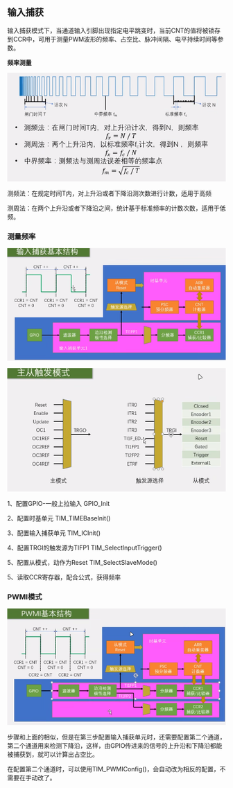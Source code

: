 ## 输入捕获 ##

输入捕获模式下，当通道输入引脚出现指定电平跳变时，当前CNT的值将被锁存到CCR中，可用于测量PWM波形的频率、占空比、脉冲间隔、电平持续时间等参数。

**频率测量**

![image-20240222092052129](readme.assets/image-20240222092052129-17085648544741.png)

测频法：在规定时间T内，对上升沿或者下降沿测次数进行计数，适用于高频

测周法：在两个上升沿或者下降沿之间，统计基于标准频率的计数次数，适用于低频。

### 测量频率

![image-20240222100857140](readme.assets/image-20240222100857140-17085677393242.png)

![image-20240222162217026](readme.assets/image-20240222162217026-17085901393283.png)

1、配置GPIO-一般上拉输入 GPIO_Init

2、配置时基单元  TIM_TIMEBaseInit() 

3、配置输入捕获单元 TIM_ICInit()

4、配置TRGI的触发源为TIFP1  TIM_SelectInputTrigger()

5、配置从模式，动作为Reset    TIM_SelectSlaveMode()

5、读取CCR寄存器，配合公式，获得频率

### PWMI模式 ###

![image-20240222170832182](readme.assets/image-20240222170832182-17085929133354.png)

步骤和上面的相似，但是在第三步配置输入捕获单元时，还需要配置第二个通道，第二个通道用来检测下降沿，这样，由GPIO传进来的信号的上升沿和下降沿都能被捕获到，就可以计算出占空比。

在配置第二个通道时，可以使用TIM_PWMIConfig()，会自动改为相反的配置，不需要在手动改了。







